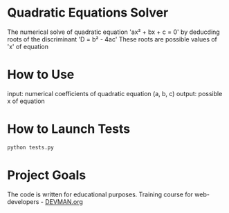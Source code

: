 # Quadratic Equations Solver

The numerical solve of quadratic equation 'ax² + bx + c = 0' by deducding
roots of the discriminant 'D = b² - 4ac'
These roots are possible values of 'x' of  equation

# How to Use

input: numerical coefficients of quadratic equation (a, b, c)
output: possible x of equation

# How to Launch Tests

```bash
python tests.py
```

# Project Goals

The code is written for educational purposes.
Training course for web-developers - [DEVMAN.org](https://devman.org)
